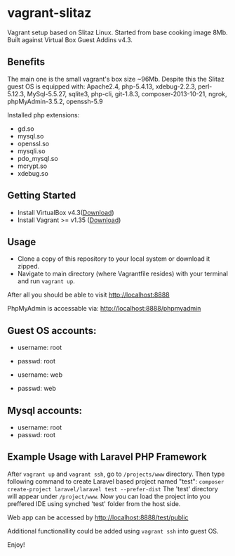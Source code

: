 # vagrant-slitaz

Vagrant setup based on Slitaz Linux. Started from base cooking image 8Mb.
Built against Virtual Box Guest Addins v4.3.

## Benefits
The main one is the small vagrant's box size ~96Mb. Despite this the Slitaz guest OS is equipped with:
Apache2.4, php-5.4.13, xdebug-2.2.3, perl-5.12.3, MySql-5.5.27, sqlite3, php-cli, git-1.8.3, composer-2013-10-21, 
ngrok, phpMyAdmin-3.5.2, openssh-5.9

Installed php extensions:
- gd.so
- mysql.so
- openssl.so
- mysqli.so
- pdo_mysql.so
- mcrypt.so
- xdebug.so

## Getting Started

- Install VirtualBox v4.3([Download](https://www.virtualbox.org/wiki/Downloads))
- Install Vagrant >= v1.35 ([Download](http://downloads.vagrantup.com/))

## Usage

- Clone a copy of this repository to your local system or download it zipped.
- Navigate to main directory (where Vagrantfile resides) with your terminal and run `vagrant up`.

After all you should be able to visit [http://localhost:8888](http://localhost:8888)

PhpMyAdmin is accessable via: [http://localhost:8888/phpmyadmin](http://localhost:8888/phpmyadmin)

## Guest OS accounts:
- username: root
- passwd: root

- username: web
- passwd: web

## Mysql accounts:
- username: root
- passwd: root


## Example Usage with Laravel PHP Framework
After `vagrant up` and `vagrant ssh`, go to `/projects/www` directory.
Then type following command to create Laravel based project named "test":
`composer create-project laravel/laravel test --prefer-dist`
The 'test' directory will appear under `/project/www`. Now you can load the project into you preffered IDE
using synched 'test' folder from the host side.

Web app can be accessed by [http://localhost:8888/test/public](http://localhost:8888/test/public)

Additional functionallity could be added using `vagrant ssh` into guest OS.

Enjoy!


